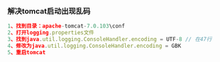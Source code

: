 ### 解决tomcat启动出现乱码

```javascript
1、找到目录：apache-tomcat-7.0.103\conf
2、打开logging.properties文件
3、找到java.util.logging.ConsoleHandler.encoding = UTF-8 // 在47行
4、修改为java.util.logging.ConsoleHandler.encoding = GBK
5、重启tomcat
```
